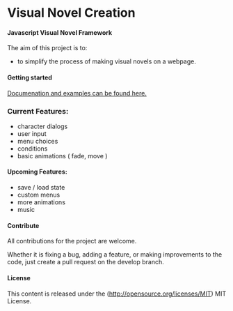 Visual Novel Creation
======================

#### Javascript Visual Novel Framework ####

The aim of this project is to:

- to simplify the process of making visual novels on a webpage.

#### Getting started ####
[Documenation and examples can be found here.](<http://selcher.github.io/visualnoveljs/>)

### Current Features: ####
- character dialogs
- user input
- menu choices
- conditions
- basic animations ( fade, move )

#### Upcoming Features: ####
- save / load state
- custom menus
- more animations
- music

#### Contribute ####
All contributions for the project are welcome.

Whether it is fixing a bug, adding a feature, or making improvements to the code, just create a pull request on the develop branch.

#### License ####
This content is released under the (http://opensource.org/licenses/MIT) MIT License.
